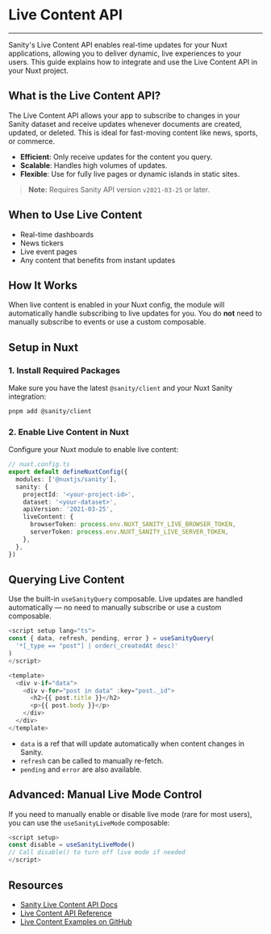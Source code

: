 # Live Content API

---

Sanity's Live Content API enables real-time updates for your Nuxt applications, allowing you to deliver dynamic, live experiences to your users. This guide explains how to integrate and use the Live Content API in your Nuxt project.

## What is the Live Content API?

The Live Content API allows your app to subscribe to changes in your Sanity dataset and receive updates whenever documents are created, updated, or deleted. This is ideal for fast-moving content like news, sports, or commerce.

- **Efficient**: Only receive updates for the content you query.
- **Scalable**: Handles high volumes of updates.
- **Flexible**: Use for fully live pages or dynamic islands in static sites.

> **Note:** Requires Sanity API version `v2021-03-25` or later.

## When to Use Live Content

- Real-time dashboards
- News tickers
- Live event pages
- Any content that benefits from instant updates

## How It Works

When live content is enabled in your Nuxt config, the module will automatically handle subscribing to live updates for you. You do **not** need to manually subscribe to events or use a custom composable.

## Setup in Nuxt

### 1. Install Required Packages

Make sure you have the latest `@sanity/client` and your Nuxt Sanity integration:

```bash
pnpm add @sanity/client
```

### 2. Enable Live Content in Nuxt

Configure your Nuxt module to enable live content:

```ts
// nuxt.config.ts
export default defineNuxtConfig({
  modules: ['@nuxtjs/sanity'],
  sanity: {
    projectId: '<your-project-id>',
    dataset: '<your-dataset>',
    apiVersion: '2021-03-25',
    liveContent: {
      browserToken: process.env.NUXT_SANITY_LIVE_BROWSER_TOKEN,
      serverToken: process.env.NUXT_SANITY_LIVE_SERVER_TOKEN,
    },
  },
})
```

## Querying Live Content

Use the built-in `useSanityQuery` composable. Live updates are handled automatically &mdash; no need to manually subscribe or use a custom composable.

```ts
<script setup lang="ts">
const { data, refresh, pending, error } = useSanityQuery(
  '*[_type == "post"] | order(_createdAt desc)'
)
</script>

<template>
  <div v-if="data">
    <div v-for="post in data" :key="post._id">
      <h2>{{ post.title }}</h2>
      <p>{{ post.body }}</p>
    </div>
  </div>
</template>
```

- `data` is a ref that will update automatically when content changes in Sanity.
- `refresh` can be called to manually re-fetch.
- `pending` and `error` are also available.

## Advanced: Manual Live Mode Control

If you need to manually enable or disable live mode (rare for most users), you can use the `useSanityLiveMode` composable:

```ts
<script setup>
const disable = useSanityLiveMode()
// Call disable() to turn off live mode if needed
</script>
```

## Resources

- [Sanity Live Content API Docs](https://www.sanity.io/docs/content-lake/live-content-api)
- [Live Content API Reference](https://www.sanity.io/docs/http-reference/live)
- [Live Content Examples on GitHub](https://github.com/sanity-io/lcapi-examples)

